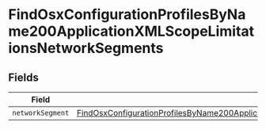 # FindOsxConfigurationProfilesByName200ApplicationXMLScopeLimitationsNetworkSegments


## Fields

| Field                                                                                                                                                                                                                           | Type                                                                                                                                                                                                                            | Required                                                                                                                                                                                                                        | Description                                                                                                                                                                                                                     |
| ------------------------------------------------------------------------------------------------------------------------------------------------------------------------------------------------------------------------------- | ------------------------------------------------------------------------------------------------------------------------------------------------------------------------------------------------------------------------------- | ------------------------------------------------------------------------------------------------------------------------------------------------------------------------------------------------------------------------------- | ------------------------------------------------------------------------------------------------------------------------------------------------------------------------------------------------------------------------------- |
| `networkSegment`                                                                                                                                                                                                                | [FindOsxConfigurationProfilesByName200ApplicationXMLScopeLimitationsNetworkSegmentsNetworkSegment](../../models/operations/findosxconfigurationprofilesbyname200applicationxmlscopelimitationsnetworksegmentsnetworksegment.md) | :heavy_minus_sign:                                                                                                                                                                                                              | N/A                                                                                                                                                                                                                             |